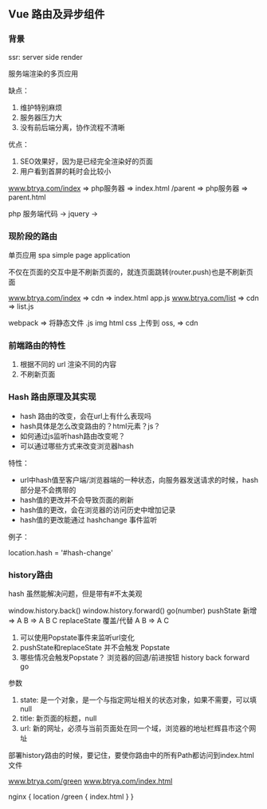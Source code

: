 ## Vue 路由及异步组件

### 背景

ssr: server side render

服务端渲染的多页应用

缺点：
1. 维护特别麻烦
2. 服务器压力大
3. 没有前后端分离，协作流程不清晰

优点：
1. SEO效果好，因为是已经完全渲染好的页面
2. 用户看到首屏的耗时会比较小

www.btrya.com/index => php服务器 => index.html
              /parent => php服务器 => parent.html

php 服务端代码 -> jquery -> 

### 现阶段的路由

单页应用 spa simple page application

不仅在页面的交互中是不刷新页面的，就连页面跳转(router.push)也是不刷新页面

www.btrya.com/index => cdn => index.html app.js
www.btrya.com/list => cdn => list.js

webpack => 将静态文件 .js img html css 上传到 oss, => cdn

### 前端路由的特性

1. 根据不同的 url 渲染不同的内容
2. 不刷新页面

### Hash 路由原理及其实现

* hash 路由的改变，会在url上有什么表现吗
* hash具体是怎么改变路由的？html元素？js？
* 如何通过js监听hash路由改变呢？
* 可以通过哪些方式来改变浏览器hash

特性：

* url中hash值至客户端/浏览器端的一种状态，向服务器发送请求的时候，hash部分是不会携带的
* hash值的更改并不会导致页面的刷新
* hash值的更改，会在浏览器的访问历史中增加记录
* hash值的更改能通过 hashchange 事件监听

例子：

<a href="#"></a>

location.hash = '#hash-change'

### history路由

hash 虽然能解决问题，但是带有#不太美观

window.history.back()
window.history.forward()
go(number)
pushState  新增 => A B => A B C
replaceState 覆盖/代替 A B => A C

1. 可以使用Popstate事件来监听url变化
2. pushState和replaceState 并不会触发 Popstate
3. 哪些情况会触发Popstate？  浏览器的回退/前进按钮  history back forward go

参数 
1. state: 是一个对象，是一个与指定网址相关的状态对象，如果不需要，可以填null
2. title: 新页面的标题，null
3. url: 新的网址，必须与当前页面处在同一个域，浏览器的地址栏辉县市这个网址

部署history路由的时候，要记住，要使你路由中的所有Path都访问到index.html文件

www.btrya.com/green
www.btrya.com/index.html

nginx {
  location /green {
    index.html
  }
}